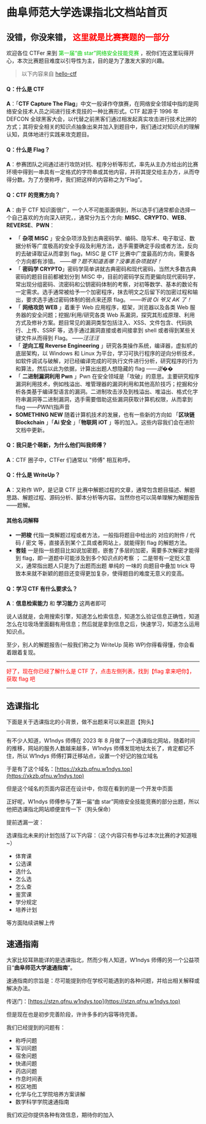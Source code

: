 # 曲阜师范大学选课指北文档站首页

## 没错，你没来错，<span style="color:#FF0000;"> 这里就是比赛赛题的一部分 </span>

欢迎各位 CTFer 来到 <span style="color:#00CC00;"> 第一届“曲 star”网络安全技能竞赛 </span>，祝你们在这里玩得开心，本次比赛题目难度以引导性为主，目的是为了激发大家的兴趣。

> 以下内容来自 [hello-ctf](https://hello-ctf.com/)

#### Q：什么是 CTF

**A**：「**CTF Capture The Flag**」中文一般译作夺旗赛，在网络安全领域中指的是网络安全技术人员之间进行技术竞技的一种比赛形式。CTF 起源于 1996 年 DEFCON 全球黑客大会，以代替之前黑客们通过相发起真实攻击进行技术比拼的方式；其将安全相关的知识点抽象出来并加入到题目中，我们通过对知识点的理解认知，具体地进行实践来攻克题目。

#### **Q：什么是 Flag？**

**A**：参赛团队之间通过进行攻防对抗、程序分析等形式，率先从主办方给出的比赛环境中得到一串具有一定格式的字符串或其他内容，并将其提交给主办方，从而夺得分数。为了方便称呼，我们把这样的内容称之为“Flag”。

#### Q：CTF 的竞赛方向？

**A**：由于 CTF 知识面很广，一个人不可能面面俱到，所以选手们通常都会选择一个自己喜欢的方向深入研究，，通常分为五个方向: **MISC**、**CRYPTO**、**WEB**、**REVERSE**、**PWN**：

- 「 **杂项 MISC** 」安全杂项涉及到古典密码学、编码、隐写术、电子取证、数据分析等广度极高的安全手段及利用方法，选手需要确定手段或者方法，反向的去破译取证从而拿到 flag，MISC 是 CTF 比赛中广度最高的方向，需要各个方向都有涉猎。 *——嗯？题不知道丢哪？没事丢杂项就好！*
- 「 **密码学 CRYPTO**」密码学简单讲就古典密码和现代密码，当然大多数古典密码的题目目前都被划分到 MISC 中，目前的密码学反而更偏向现代密码学，常出现分组密码、流密码和公钥密码体制的考察，对初等数学、基本的数论有一定需求。选手通常被给予一个加密程序，抹去明文之后留下的加密过程和输出，要求选手通过密码体制的弱点来还原 flag。 ——*听说 Oi 爷又 AK 了！*
- 「 **网络攻防 WEB** 」着重于 Web 应用程序，框架，浏览器以及各类 Web 服务器的安全问题；挖掘/利用/研究各类 Web 系漏洞，探究其形成原理、利用方式及修补方案。题目常见的漏洞类型包括注入、XSS、文件包含、代码执行、上传、SSRF 等，选手通过漏洞直接或者间接拿到 shell 或者得到某些关键文件从而得到 Flag。 ——*汪汪汪*
- 「 **逆向工程 Reverse Engineering** 」研究各类操作系统，编译器，虚拟机的底层架构，以 Windows 和 Linux 为平台，学习可执行程序的逆向分析技术，如软件调试与破解，对已经编译完成的可执行文件进行分析，研究程序的行为和算法，然后以此为依据，计算出出题人想隐藏的 flag ——*逆��*
- 「 **二进制漏洞利用 Pwn** 」Pwn 在安全领域是「攻破」的意思。主要研究程序漏洞利用技术，例如栈溢出、堆管理器的漏洞利用和其他高阶技巧；挖掘和分析各类基于编译型语言的漏洞。二进制攻击涉及到栈溢出、堆溢出、格式化字符串漏洞等二进制漏洞，选手需要借助这些漏洞获取计算机权限，从而拿到 flag ——*PWN!*(指声音
- **SOMETHING NEW** 随着计算机技术的发展，也有一些新的方向如 「**区块链 Blockchain** 」「**Ai 安全** 」「**物联网 iOT** 」等的加入。这些内容我们会在进阶文档中更新。

#### Q：我只是个萌新，为什么他们叫我师傅？

**A**：CTF 圈子中，CTFer 们通常以 "师傅" 相互称呼。

#### Q：什么是 WriteUp？

**A**：又称作 WP，是记录 CTF 比赛中解题过程的文章，通常包含题目描述、解题思路、解题过程、源码分析、脚本分析等内容。当然你也可以简单理解为解题报告——题解。

#### 其他名词解释

- **一把梭** 代指一类解题过程或者方法，一般指将题目中给出的 对应的附件 / 代码 / 密文 等，直接丢到某个工具或者网站上，就能得到 flag 的解题方法。
- **套娃** 一是指一些题目比如说加密题，嵌套了多层的加密，需要多次解密才能得到 flag，即一道题中可能涉及到多个知识点的考察 ； 二是带有一定贬义意义，通常指出题人只是为了出题而出题 单纯的 一味的 向题目中叠加 trick 导致本来就不新颖的题目还变得更加复杂，使得题目的难度无意义的变高。

#### Q：学习 CTF 有什么要求么？

**A**：**信息检索能力** 和 **学习能力** 这两者即可

说人话就是，会用搜索引擎，知道怎么检索信息，知道怎么验证信息正确性，知道怎么在垃圾场里面翻有用信息；然后就是拿到信息之后，快速学习，知道怎么运用知识点。

至少，别人的解题报告(一般我们称之为 WriteUp 简称 WP)你得看得懂，你会看着跟着复现。

---

<span style="color:#FF0000;"> 好了，现在你已经了解什么是 CTF 了，点击左侧列表，找到【flag 拿来吧你】，获取 flag 吧 </span>

---

## **选课指北**

下面是关于选课指北的小背景，做不出题来可以来逛逛【狗头】

---

有不少人知道，W1ndys 师傅在 2023 年 8 月做了一个选课指北网站，随着时间的推移，网站的服务人数越来越多，W1ndys 师傅发现地址太长了，肯定都记不住，所以 W1ndys 师傅打算迁移站点，设置一个好记的独立域名

于是有了这个域名：[https://xkzb.qfnu.w1ndys.top](https://xkzb.qfnu.w1ndys.top)

但是这个域名的页面内容还在设计中，你现在看到的是一个开发中页面

正好呢，W1ndys 师傅参与了第一届“曲 star”网络安全技能竞赛的部分出题，所以他把选课指北网站顺便宣传一下（狗头保命）

提前透漏一波：

选课指北未来的计划包括了以下内容：（这个内容只有参与过本次比赛的才知道哦~）

- 体育课
- 公选课
- 选什么
- 怎么选
- 怎么查
- 鉴赏课
- 学分规定
- 培养计划

等方面陆续讲解上传

## **速通指南**

大家比较耳熟能详的是选课指北，然而少有人知道，W1ndys 师傅的另一个公益项目“**曲阜师范大学速通指南**”。

速通指南的宗旨是：尽可能提到你在学校可能遇到的各种问题，并给出相关解释或解决办法。

传送门：[https://stzn.qfnu.w1ndys.top](https://stzn.qfnu.w1ndys.top)

但是现在也是初步完善阶段，许许多多的内容等待完善。

我们已经提到的问题有：

- 称呼问题
- 军训问题
- 宿舍问题
- 快递问题
- 药店问题
- 作息时间表
- 校区地图
- 化学与化工学院培养方案讲解
- 数学科学学院速通指南

我们欢迎你提供各种有效信息，期待你的加入
